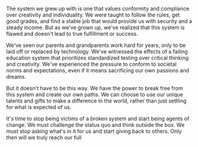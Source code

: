 The system we grew up with is one that values conformity and compliance over creativity and individuality. We were taught to follow the rules, get good grades, and find a stable job that would provide us with security and a steady income. But as we've grown up, we've realized that this system is flawed and doesn't lead to true fulfillment or success.

We've seen our parents and grandparents work hard for years, only to be laid off or replaced by technology. We've witnessed the effects of a failing education system that prioritizes standardized testing over critical thinking and creativity. We've experienced the pressure to conform to societal norms and expectations, even if it means sacrificing our own passions and dreams.

But it doesn't have to be this way. We have the power to break free from this system and create our own paths. We can choose to use our unique talents and gifts to make a difference in the world, rather than just settling for what is expected of us.

It's time to stop being victims of a broken system and start being agents of change. We must challenge the status quo and think outside the box. We must stop asking what's in it for us and start giving back to others. Only then will we truly reach our full